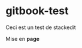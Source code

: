 # gitbook-test

Ceci est un test de stackedit

Mise en **page**


<!--stackedit_data:
eyJoaXN0b3J5IjpbMTc3NjI0NDk5N119
-->
